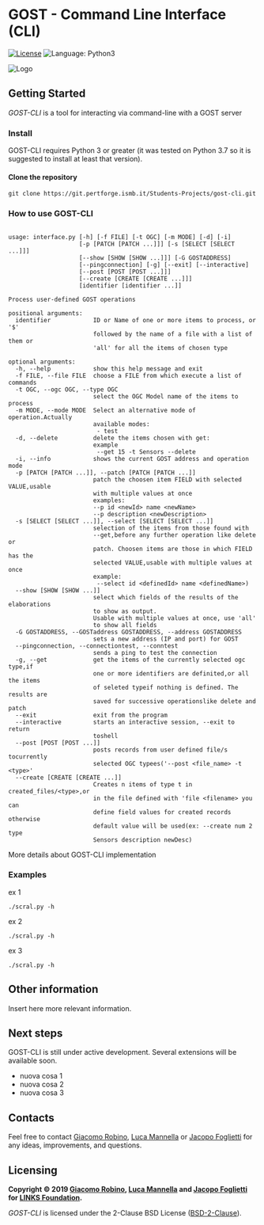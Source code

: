 # GOST - Command Line Interface (CLI)

[![License](https://img.shields.io/badge/License-BSD%202--Clause-orange.svg)](https://opensource.org/licenses/BSD-2-Clause)
![Language: Python3](https://img.shields.io/badge/language-python3-blue.svg)

![Logo](images/example.png)


## Getting Started
*GOST-CLI* is a tool for interacting via command-line with a GOST
server

### Install
GOST-CLI requires Python 3 or greater (it was tested on Python 3.7 so it is suggested to install at least that version).

#### Clone the repository
```
git clone https://git.pertforge.ismb.it/Students-Projects/gost-cli.git
```


### How to use GOST-CLI
```

usage: interface.py [-h] [-f FILE] [-t OGC] [-m MODE] [-d] [-i]
                    [-p [PATCH [PATCH ...]]] [-s [SELECT [SELECT ...]]]
                    [--show [SHOW [SHOW ...]]] [-G GOSTADDRESS]
                    [--pingconnection] [-g] [--exit] [--interactive]
                    [--post [POST [POST ...]]]
                    [--create [CREATE [CREATE ...]]]
                    [identifier [identifier ...]]

Process user-defined GOST operations

positional arguments:
  identifier            ID or Name of one or more items to process, or '$'
                        followed by the name of a file with a list of them or
                        'all' for all the items of chosen type

optional arguments:
  -h, --help            show this help message and exit
  -f FILE, --file FILE  choose a FILE from which execute a list of commands
  -t OGC, --ogc OGC, --type OGC
                        select the OGC Model name of the items to process
  -m MODE, --mode MODE  Select an alternative mode of operation.Actually
                        available modes: 
                         - test
  -d, --delete          delete the items chosen with get: 
                        example
                         --get 15 -t Sensors --delete
  -i, --info            shows the current GOST address and operation mode
  -p [PATCH [PATCH ...]], --patch [PATCH [PATCH ...]]
                        patch the choosen item FIELD with selected VALUE,usable
                        with multiple values at once 
                        examples: 
                        --p id <newId> name <newName>
                        --p description <newDescription> 
  -s [SELECT [SELECT ...]], --select [SELECT [SELECT ...]]
                        selection of the items from those found with
                        --get,before any further operation like delete or
                        patch. Choosen items are those in which FIELD has the
                        selected VALUE,usable with multiple values at once
                        example: 
                         --select id <definedId> name <definedName>)
  --show [SHOW [SHOW ...]]
                        select which fields of the results of the elaborations 
                        to show as output.
                        Usable with multiple values at once, use 'all'
                        to show all fields
  -G GOSTADDRESS, --GOSTaddress GOSTADDRESS, --address GOSTADDRESS
                        sets a new address (IP and port) for GOST
  --pingconnection, --connectiontest, --conntest
                        sends a ping to test the connection
  -g, --get             get the items of the currently selected ogc type,if
                        one or more identifiers are definited,or all the items
                        of seleted typeif nothing is defined. The results are
                        saved for successive operationslike delete and patch
  --exit                exit from the program
  --interactive         starts an interactive session, --exit to return
                        toshell
  --post [POST [POST ...]]
                        posts records from user defined file/s tocurrently
                        selected OGC typees('--post <file_name> -t <type>'
  --create [CREATE [CREATE ...]]
                        Creates n items of type t in created_files/<type>,or
                        in the file defined with 'file <filename> you can
                        define field values for created records otherwise
                        default value will be used(ex: --create num 2 type
                        Sensors description newDesc)
```

More details about GOST-CLI implementation

### Examples
ex 1
```
./scral.py -h
```

ex 2
```
./scral.py -h
```

ex 3
```
./scral.py -h
```


## Other information
Insert here more relevant information.


## Next steps
GOST-CLI is still under active development. Several extensions will be available soon.

* nuova cosa 1
* nuova cosa 2
* nuova cosa 3


## Contacts
Feel free to contact [Giacomo Robino](http://giacomo.robino.it), [Luca Mannella](http://ismb.it/luca.mannella) or [Jacopo Foglietti](http://ismb.it/jacopo.foglietti/)
for any ideas, improvements, and questions.


## Licensing
**Copyright © 2019 [Giacomo Robino](http://ismb.it/giacomo.robino/), [Luca Mannella](http://ismb.it/luca.mannella) 
 and [Jacopo Foglietti](http://ismb.it/jacopo.foglietti/)
 for [LINKS Foundation](http://linksfoundation.com/).**

*GOST-CLI* is licensed under the 2-Clause BSD License ([BSD-2-Clause](https://opensource.org/licenses/BSD-2-Clause)).

